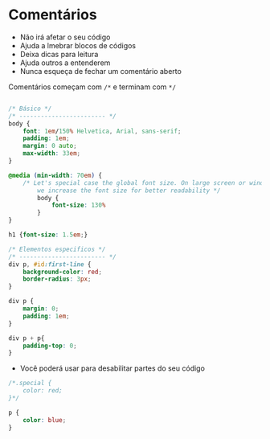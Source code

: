 # Comentários

* Não irá afetar o seu código
* Ajuda a lmebrar blocos de códigos
* Deixa dicas para leitura
* Ajuda outros a entenderem
* Nunca esqueça de fechar um comentário aberto

Comentários começam com `/*` e terminam com `*/`

```css

/* Básico */
/* ------------------------ */
body {
    font: 1em/150% Helvetica, Arial, sans-serif;
    padding: 1em;
    margin: 0 auto;
    max-width: 33em;
}

@media (min-width: 70em) {
    /* Let's special case the global font size. On large screen or window,
        we increase the font size for better readability */
        body {
            font-size: 130%
        }
}

h1 {font-size: 1.5em;}

/* Elementos especificos */
/* ------------------------ */
div p, #id:first-line {
    background-color: red;
    border-radius: 3px;
}

div p {
    margin: 0;
    padding: 1em;
}

div p + p{
    padding-top: 0;
}
```

* Você poderá usar para desabilitar partes do seu código

```css
/*.special {
    color: red;
}*/

p {
    color: blue;
}
```